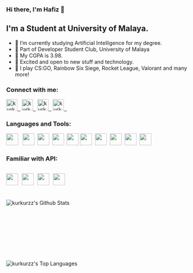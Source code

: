 ### Hi there, I'm Hafiz 👋

## I'm a Student at University of Malaya.
- 📃 I’m currently studying Artificial Intelligence for my degree.
- 🐣 Part of Developer Student Club, University of Malaya
- 🎇 My CGPA is 3.98.
- 🌱 Excited and open to new stuff and technology.
- 👾 I play CS:GO, Rainbow Six Siege, Rocket League, Valorant and many more!

### Connect with me:

[<img alt="kurkurzz | Twitter" width="30px" src="https://seeklogo.com/images/T/twitter-logo-7249D46199-seeklogo.com.png" />&nbsp;&nbsp;][twitter]
[<img alt="kurkurzz | LinkedIn" width="30px" src="https://seeklogo.com/images/L/linkedin-icon-logo-FBADE03110-seeklogo.com.png" />&nbsp;&nbsp;][linkedin]
[<img alt="kurkurzz | Instagram" width="30px" src="https://seeklogo.com/images/I/instagram-new-2016-logo-D9D42A0AD4-seeklogo.com.png" />&nbsp;&nbsp;][instagram]
[<img alt="kurkurzz | Steam" width="30px" src="https://seeklogo.com/images/S/steam-logo-73274B19E3-seeklogo.com.png" />&nbsp;&nbsp;][steam]

### Languages and Tools:

<img height="32" width="32" src="https://seeklogo.com/images/V/visual-studio-code-logo-284BC24C39-seeklogo.com.png" /> &nbsp;
<img height="32" width="32" src="https://avatars1.githubusercontent.com/u/14101776?s=200&v=4" />&nbsp;
<img height="32" width="32" src="https://avatars2.githubusercontent.com/u/1335026?s=200&v=4" />&nbsp;
<img height="32" width="32" src="https://seeklogo.com/images/P/python-logo-A32636CAA3-seeklogo.com.png" />&nbsp;
<img height="32" width="32"  src="https://user-images.githubusercontent.com/64152220/101715284-03c57900-3a50-11eb-9579-fb2767809b50.png" />
<img height="32" width="32"  src="https://seeklogo.com/images/J/java-logo-7F8B35BAB3-seeklogo.com.png" />&nbsp;
<img height="32" width="32"  src="https://seeklogo.com/images/S/selenium-logo-DB9103D7CF-seeklogo.com.png" />&nbsp;
<img height="32" width="32"  src="https://avatars3.githubusercontent.com/u/23211?s=200&v=4" />&nbsp;
<img height="32" width="32"  src="https://seeklogo.com/images/S/sqlite-logo-5E9F462E6A-seeklogo.com.png" />&nbsp;
<img height="32" width="32"  src="https://www.logolynx.com/images/logolynx/s_b8/b824f520f94010449a5e961d57c7e89c.png" />&nbsp;

### Familiar with API:
<img height="32" width="32"  src="http://pngimg.com/uploads/telegram/telegram_PNG30.png" />&nbsp;
<img height="32" width="32"  src="https://user-images.githubusercontent.com/64152220/97799226-99642200-1be1-11eb-882f-3101cea8ee6d.png" />&nbsp;
<img height="32" width="32"  src="https://user-images.githubusercontent.com/64152220/97799263-d0d2ce80-1be1-11eb-8e71-993daf90edcc.png" />&nbsp;
<img height="32" width="32"  src="https://www.freepngimg.com/thumb/map/60306-maps-brand-graphic-design-hq-image-free-png.png" />&nbsp;
---
<br>
<img align="left" alt="kurkurzz's Github Stats" src="https://github-readme-stats.vercel.app/api?username=kurkurzz&show_icons=true&hide_border=true&hide=stars,prs?count_private=true&theme=dracula" />

<br><br>
<br><br>
<br><br>
<br><br>

<img align="left" alt="kurkurzz's Top Languages" src="https://github-readme-stats.vercel.app/api/top-langs/?username=kurkurzz&theme=dracula&hide=Swift,Kotlin,Objective-C,HTML,Tex" />

[twitter]: https://twitter.com/apezzz_z
[instagram]: https://www.instagram.com/apezzz_
[linkedin]: https://www.linkedin.com/in/muhammadnurhafiz
[steam]: https://steamcommunity.com/id/pezzzakurkur/
